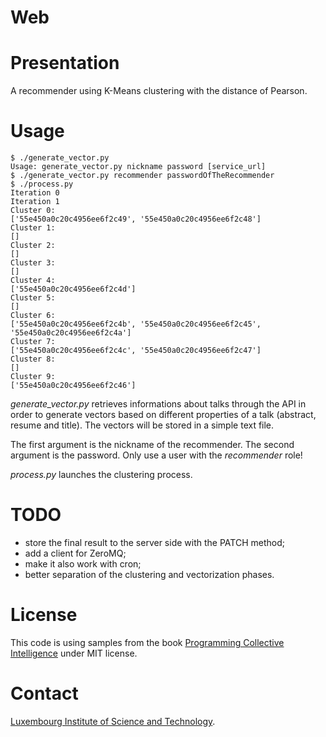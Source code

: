 Web
===

# Presentation

A recommender using K-Means clustering with the distance of Pearson.

# Usage

    $ ./generate_vector.py
    Usage: generate_vector.py nickname password [service_url]
    $ ./generate_vector.py recommender passwordOfTheRecommender
    $ ./process.py
    Iteration 0
    Iteration 1
    Cluster 0:
    ['55e450a0c20c4956ee6f2c49', '55e450a0c20c4956ee6f2c48']
    Cluster 1:
    []
    Cluster 2:
    []
    Cluster 3:
    []
    Cluster 4:
    ['55e450a0c20c4956ee6f2c4d']
    Cluster 5:
    []
    Cluster 6:
    ['55e450a0c20c4956ee6f2c4b', '55e450a0c20c4956ee6f2c45', '55e450a0c20c4956ee6f2c4a']
    Cluster 7:
    ['55e450a0c20c4956ee6f2c4c', '55e450a0c20c4956ee6f2c47']
    Cluster 8:
    []
    Cluster 9:
    ['55e450a0c20c4956ee6f2c46']

*generate_vector.py* retrieves informations about talks through the API in order
to generate vectors based on different properties of a talk (abstract, resume
and title). The vectors will be stored in a simple text file.

The first argument is the nickname of the recommender. The second argument is
the password. Only use a user with the *recommender* role!

*process.py* launches the clustering process.


# TODO

* store the final result to the server side with the PATCH method;
* add a client for ZeroMQ;
* make it also work with cron;
* better separation of the clustering and vectorization phases.


# License

This code is using samples from the book
[Programming Collective Intelligence](https://www.librarything.com/work/3151375)
under MIT license.

# Contact

[Luxembourg Institute of Science and Technology](http://www.list.lu).
